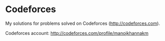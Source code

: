 # Codeforces

My solutions for problems solved on Codeforces (http://codeforces.com).

Codeforces account: http://codeforces.com/profile/manojkhannakm
